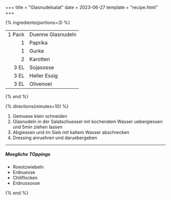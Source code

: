 +++
title = "Glasnudelsalat"
date = 2023-06-27
template = "recipe.html"
+++

{% ingredients(portions=3) %}

|        |                   |
|-:      |:-                 |
| 1 Pack | Duenne Glasnudeln |
| 1      | Paprika           |
| 1      | Gurke             |
| 2      | Karotten          |
| 3 EL   | Sojasosse         |
| 3 EL   | Heller Essig      |
| 3 EL   | Olivenoel         |

{% end %}

{% directions(minutes=10) %}

1. Gemuese klein schneiden
2. Glasnudeln in der Salatschuessel mit kochendem Wasser uebergiessen und 5min ziehen lassen
3. Abgiessen und im Sieb mit kaltem Wasser abschrecken
4. Dressing anruehren und daruebergeben

---
##### Moegliche TOppings

- Roestzwiebeln
- Erdnuesse
- Chiliflocken
- Erdnussosse

{% end %}


